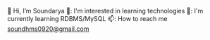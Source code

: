 👋 Hi, I’m Soundarya
👀: I'm interested in learning technologies
🌱: I'm currently learning RDBMS/MySQL
📫: How to reach me soundhms0920@gmail.com

<!---
Soundhms/Soundhms is a ✨ special ✨ repository because its `README.md` (this file) appears on your GitHub profile.
You can click the Preview link to take a look at your changes.
--->
